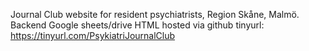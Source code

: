 Journal Club website for resident psychiatrists, Region Skåne, Malmö. 
Backend Google sheets/drive
HTML hosted via github
tinyurl: https://tinyurl.com/PsykiatriJournalClub
